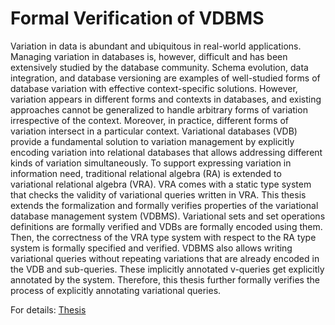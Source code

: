 # Formal Verification of VDBMS
Variation in data is abundant and ubiquitous in real-world applications. Managing variation in databases is, however, difficult and has been extensively studied by the database community. Schema evolution, data integration, and database versioning are examples of well-studied forms of database variation with effective context-specific solutions. However, 
variation appears in different forms and contexts in databases, and existing approaches cannot be generalized to handle arbitrary forms of variation irrespective of the context. 
Moreover, in practice, different forms of variation intersect in a particular context. Variational databases (VDB) provide a fundamental solution to variation management by explicitly encoding variation into relational databases that allows addressing different kinds of variation simultaneously. To support expressing variation in information need, traditional relational algebra (RA) is extended to variational relational algebra (VRA). VRA comes with a static type system that checks the validity of variational queries written in VRA. This thesis extends the formalization and formally verifies properties of the variational database management system (VDBMS). Variational sets and set operations definitions are formally verified and VDBs are formally encoded using them. Then, the correctness of the VRA type system with respect to the RA type system is formally specified and verified. VDBMS also allows writing variational queries without repeating variations that are already encoded in the VDB and sub-queries. These implicitly annotated v-queries get explicitly annotated by the system. Therefore, this thesis further formally verifies the process of explicitly annotating variational queries. 

For details: [Thesis](https://ir.library.oregonstate.edu/concern/graduate_thesis_or_dissertations/qf85nj87k)
